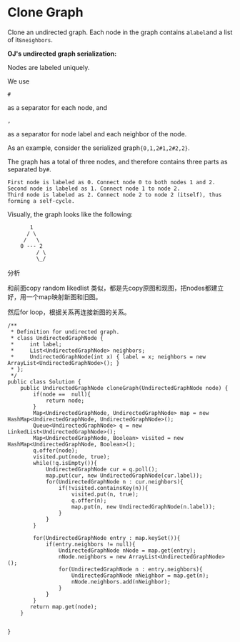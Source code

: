 # Clone Graph

Clone an undirected graph. Each node in the graph contains a`label`and a list of its`neighbors`.

**OJ's undirected graph serialization:**

Nodes are labeled uniquely.

We use

`#`

as a separator for each node, and

`,`

as a separator for node label and each neighbor of the node.

As an example, consider the serialized graph`{0,1,2#1,2#2,2}`.

The graph has a total of three nodes, and therefore contains three parts as separated by`#`.

```text
First node is labeled as 0. Connect node 0 to both nodes 1 and 2.
Second node is labeled as 1. Connect node 1 to node 2.
Third node is labeled as 2. Connect node 2 to node 2 (itself), thus forming a self-cycle.
```

Visually, the graph looks like the following:

```text
       1
      / \
     /   \
    0 --- 2
         / \
         \_/
```

分析

和前面copy random likedlist 类似，都是先copy原图和现图，把nodes都建立好，用一个map映射新图和旧图。

然后for loop，根据关系再连接新图的关系。

```text
/**
 * Definition for undirected graph.
 * class UndirectedGraphNode {
 *     int label;
 *     List<UndirectedGraphNode> neighbors;
 *     UndirectedGraphNode(int x) { label = x; neighbors = new ArrayList<UndirectedGraphNode>(); }
 * };
 */
public class Solution {
    public UndirectedGraphNode cloneGraph(UndirectedGraphNode node) {
        if(node ==  null){
            return node;
        }
        Map<UndirectedGraphNode, UndirectedGraphNode> map = new HashMap<UndirectedGraphNode, UndirectedGraphNode>();
        Queue<UndirectedGraphNode> q = new LinkedList<UndirectedGraphNode>();
        Map<UndirectedGraphNode, Boolean> visited = new HashMap<UndirectedGraphNode, Boolean>();
        q.offer(node);
        visited.put(node, true);
        while(!q.isEmpty()){
            UndirectedGraphNode cur = q.poll();
            map.put(cur, new UndirectedGraphNode(cur.label));
            for(UndirectedGraphNode n : cur.neighbors){
                if(!visited.containsKey(n)){
                    visited.put(n, true);
                    q.offer(n);
                    map.put(n, new UndirectedGraphNode(n.label));
                }               
            }
        }

        for(UndirectedGraphNode entry : map.keySet()){
            if(entry.neighbors != null){
                UndirectedGraphNode nNode = map.get(entry);
                nNode.neighbors = new ArrayList<UndirectedGraphNode>();
                for(UndirectedGraphNode n : entry.neighbors){
                    UndirectedGraphNode nNeighbor = map.get(n);   
                    nNode.neighbors.add(nNeighbor);
                }
            }
        }
       return map.get(node); 
    }


}
```

